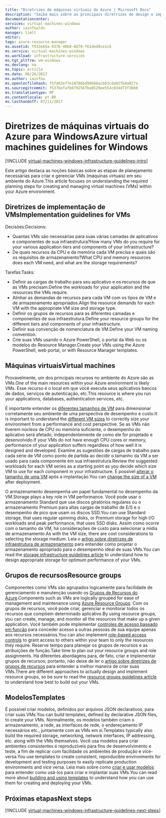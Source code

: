 ```yaml
---
title: "Diretrizes de máquinas virtuais do Azure | Microsoft Docs"
description: "Saiba mais sobre as principais diretrizes de design e implementação referentes à implantação de máquinas virtuais Windows no Azure"
documentationcenter: 
services: virtual-machines-windows
author: iainfoulds
manager: timlt
editor: 
tags: azure-resource-manager
ms.assetid: f932e65a-437b-48b0-8d70-f61ded8ce1c6
ms.service: virtual-machines-windows
ms.workload: infrastructure-services
ms.tgt_pltfrm: vm-windows
ms.devlang: na
ms.topic: article
ms.date: 06/26/2017
ms.author: iainfou
ms.openlocfilehash: f5fd03ef7e18706bd99688acb83cda02fb4a027a
ms.sourcegitcommit: f537befafb079256fba0529ee554c034d73f36b0
ms.translationtype: MT
ms.contentlocale: pt-BR
ms.lasthandoff: 07/11/2017
---
```

# <a name="azure-virtual-machines-guidelines-for-windows"></a><span data-ttu-id="1612e-103">Diretrizes de máquinas virtuais do Azure para Windows</span><span class="sxs-lookup"><span data-stu-id="1612e-103">Azure virtual machines guidelines for Windows</span></span>
[!INCLUDE [virtual-machines-windows-infrastructure-guidelines-intro](../../../includes/virtual-machines-windows-infrastructure-guidelines-intro.md)]

<span data-ttu-id="1612e-104">Este artigo destaca as noções básicas sobre as etapas de planejamento necessárias para criar e gerenciar VMs (máquinas virtuais) em seu ambiente do Azure.</span><span class="sxs-lookup"><span data-stu-id="1612e-104">This article focuses on understanding the required planning steps for creating and managing virtual machines (VMs) within your Azure environment.</span></span>

## <a name="implementation-guidelines-for-vms"></a><span data-ttu-id="1612e-105">Diretrizes de implementação de VMs</span><span class="sxs-lookup"><span data-stu-id="1612e-105">Implementation guidelines for VMs</span></span>
<span data-ttu-id="1612e-106">Decisões:</span><span class="sxs-lookup"><span data-stu-id="1612e-106">Decisions:</span></span>

* <span data-ttu-id="1612e-107">Quantas VMs são necessárias para suas várias camadas de aplicativos e componentes de sua infraestrutura?</span><span class="sxs-lookup"><span data-stu-id="1612e-107">How many VMs do you require for your various application tiers and components of your infrastructure?</span></span>
* <span data-ttu-id="1612e-108">De quais recursos da CPU e da memória cada VM precisa e quais são os requisitos de armazenamento?</span><span class="sxs-lookup"><span data-stu-id="1612e-108">What CPU and memory resources does each VM need, and what are the storage requirements?</span></span>

<span data-ttu-id="1612e-109">Tarefas:</span><span class="sxs-lookup"><span data-stu-id="1612e-109">Tasks:</span></span>

* <span data-ttu-id="1612e-110">Definir as cargas de trabalho para seu aplicativo e os recursos de que as VMs precisam.</span><span class="sxs-lookup"><span data-stu-id="1612e-110">Define the workloads for your application and the resources the VMs require.</span></span>
* <span data-ttu-id="1612e-111">Alinhar as demandas de recursos para cada VM com os tipos de VM e de armazenamento apropriados.</span><span class="sxs-lookup"><span data-stu-id="1612e-111">Align the resource demands for each VM with the appropriate VM size and storage type.</span></span>
* <span data-ttu-id="1612e-112">Definir os grupos de recursos para as diferentes camadas e componentes de sua infraestrutura.</span><span class="sxs-lookup"><span data-stu-id="1612e-112">Define your resource groups for the different tiers and components of your infrastructure.</span></span>
* <span data-ttu-id="1612e-113">Definir sua convenção de nomenclatura de VM.</span><span class="sxs-lookup"><span data-stu-id="1612e-113">Define your VM naming convention.</span></span>
* <span data-ttu-id="1612e-114">Crie suas VMs usando o Azure PowerShell, o portal da Web ou os modelos do Resource Manager.</span><span class="sxs-lookup"><span data-stu-id="1612e-114">Create your VMs using the Azure PowerShell, web portal, or with Resource Manager templates.</span></span>

## <a name="virtual-machines"></a><span data-ttu-id="1612e-115">Máquinas virtuais</span><span class="sxs-lookup"><span data-stu-id="1612e-115">Virtual machines</span></span>
<span data-ttu-id="1612e-116">Provavelmente, um dos principais recursos no ambiente do Azure são as VMs.</span><span class="sxs-lookup"><span data-stu-id="1612e-116">One of the main resources within your Azure environment is likely VMs.</span></span> <span data-ttu-id="1612e-117">Esse recurso é o local em que você executa seus aplicativos bancos de dados, serviços de autenticação, etc.</span><span class="sxs-lookup"><span data-stu-id="1612e-117">This resource is where you run your applications, databases, authentication services, etc.</span></span>

<span data-ttu-id="1612e-118">É importante entender os [diferentes tamanhos de VM](sizes.md) para dimensionar corretamente seu ambiente de uma perspectiva de desempenho e custo.</span><span class="sxs-lookup"><span data-stu-id="1612e-118">It is important to understand the [different VM sizes](sizes.md) to correctly size your environment from a performance and cost perspective.</span></span> <span data-ttu-id="1612e-119">Se as VMs não tiverem núcleos de CPU ou memória suficiente, o desempenho do aplicativo será afetado, independentemente de como ele for projetado e desenvolvido.</span><span class="sxs-lookup"><span data-stu-id="1612e-119">If your VMs do not have enough CPU cores or memory, performance of your application suffers regardless of how well it is designed and developed.</span></span> <span data-ttu-id="1612e-120">Examine as sugestões de cargas de trabalho para cada série de VM como ponto de partida ao decidir o tamanho da VM a ser usado para cada componente em sua infraestrutura.</span><span class="sxs-lookup"><span data-stu-id="1612e-120">Review the suggested workloads for each VM series as a starting point as you decide which size VM to use for each component in your infrastructure.</span></span> <span data-ttu-id="1612e-121">É possível [alterar o tamanho de uma VM](resize-vm.md) após a implantação.</span><span class="sxs-lookup"><span data-stu-id="1612e-121">You can [change the size of a VM](resize-vm.md) after deployment.</span></span>

<span data-ttu-id="1612e-122">O armazenamento desempenha um papel fundamental no desempenho da VM.</span><span class="sxs-lookup"><span data-stu-id="1612e-122">Storage plays a key role in VM performance.</span></span> <span data-ttu-id="1612e-123">Você pode usar o armazenamento Standard que use discos giratórios regulares ou o armazenamento Premium para altas cargas de trabalho de E/S e o desempenho de pico que usam os discos SSD.</span><span class="sxs-lookup"><span data-stu-id="1612e-123">You can use Standard storage, that uses regular spinning disks, or Premium storage for high I/O workloads and peak performance, that uses SSD disks.</span></span> <span data-ttu-id="1612e-124">Assim como ocorre com o tamanho da VM, há considerações de custo para selecionar a mídia de armazenamento.</span><span class="sxs-lookup"><span data-stu-id="1612e-124">As with the VM size, there are cost considerations to selecting the storage medium.</span></span> <span data-ttu-id="1612e-125">Leia o [artigo sobre diretrizes de infraestrutura de armazenamento](infrastructure-storage-solutions-guidelines.md) para entender como projetar o armazenamento apropriado para o desempenho ideal de suas VMs.</span><span class="sxs-lookup"><span data-stu-id="1612e-125">You can read the [storage infrastructure guidelines article](infrastructure-storage-solutions-guidelines.md) to understand how to design appropriate storage for optimum performance of your VMs.</span></span>

## <a name="resource-groups"></a><span data-ttu-id="1612e-126">Grupos de recursos</span><span class="sxs-lookup"><span data-stu-id="1612e-126">Resource groups</span></span>
<span data-ttu-id="1612e-127">Componentes como VMs são agrupados logicamente para facilidade de gerenciamento e manutenção usando os [Grupos de Recursos do Azure](../../azure-resource-manager/resource-group-overview.md).</span><span class="sxs-lookup"><span data-stu-id="1612e-127">Components such as VMs are logically grouped for ease of management and maintenance using [Azure Resource Groups](../../azure-resource-manager/resource-group-overview.md).</span></span> <span data-ttu-id="1612e-128">Com os grupos de recursos, você pode criar, gerenciar e monitorar todos os recursos que compõem determinado aplicativo.</span><span class="sxs-lookup"><span data-stu-id="1612e-128">By using resource groups, you can create, manage, and monitor all the resources that make up a given application.</span></span> <span data-ttu-id="1612e-129">Você também pode implementar [controles de acesso baseado em função](../../active-directory/role-based-access-control-what-is.md) para conceder acesso a outras pessoas de sua equipe apenas aos recursos necessários.</span><span class="sxs-lookup"><span data-stu-id="1612e-129">You can also implement [role-based access controls](../../active-directory/role-based-access-control-what-is.md) to grant access to others within your team to only the resources they require.</span></span> <span data-ttu-id="1612e-130">Reserve tempo para planejar os grupos de recursos e as atribuições de função.</span><span class="sxs-lookup"><span data-stu-id="1612e-130">Take time to plan out your resource groups and role assignments.</span></span> <span data-ttu-id="1612e-131">Há diferentes abordagens para, de fato, criar e implementar grupos de recursos; portanto, não deixe de ler o [artigo sobre diretrizes de grupos de recursos](infrastructure-resource-groups-guidelines.md) para entender a melhor maneira de criar suas VMs.</span><span class="sxs-lookup"><span data-stu-id="1612e-131">There are different approaches to actually design and implement resource groups, so be sure to read the [resource groups guidelines article](infrastructure-resource-groups-guidelines.md) to understand how best to build out your VMs.</span></span>

## <a name="templates"></a><span data-ttu-id="1612e-132">Modelos</span><span class="sxs-lookup"><span data-stu-id="1612e-132">Templates</span></span>
<span data-ttu-id="1612e-133">É possível criar modelos, definidos por arquivos JSON declarativos, para criar suas VMs.</span><span class="sxs-lookup"><span data-stu-id="1612e-133">You can build templates, defined by declarative JSON files, to create your VMs.</span></span> <span data-ttu-id="1612e-134">Normalmente, os modelos também criam o armazenamento, a rede, as interfaces de rede, o endereçamento IP necessários etc., juntamente com as VMs em si.</span><span class="sxs-lookup"><span data-stu-id="1612e-134">Templates typically also build the required storage, networking, network interfaces, IP addressing, etc. along with the VMs themselves.</span></span> <span data-ttu-id="1612e-135">Você usa modelos para criar ambientes consistentes e reproduzíveis para fins de desenvolvimento e teste, a fim de replicar com facilidade os ambientes de produção e vice-versa.</span><span class="sxs-lookup"><span data-stu-id="1612e-135">You use templates to create consistent, reproducible environments for development and testing purposes to easily replicate production environments and vice versa.</span></span> <span data-ttu-id="1612e-136">Leia mais sobre como [criar e usar modelos](../../azure-resource-manager/resource-group-overview.md#template-deployment) para entender como usá-los para criar e implantar suas VMs.</span><span class="sxs-lookup"><span data-stu-id="1612e-136">You can read more about [building and using templates](../../azure-resource-manager/resource-group-overview.md#template-deployment) to understand how you can use them for creating and deploying your VMs.</span></span>

## <a name="next-steps"></a><span data-ttu-id="1612e-137">Próximas etapas</span><span class="sxs-lookup"><span data-stu-id="1612e-137">Next steps</span></span>
[!INCLUDE [virtual-machines-windows-infrastructure-guidelines-next-steps](../../../includes/virtual-machines-windows-infrastructure-guidelines-next-steps.md)]

